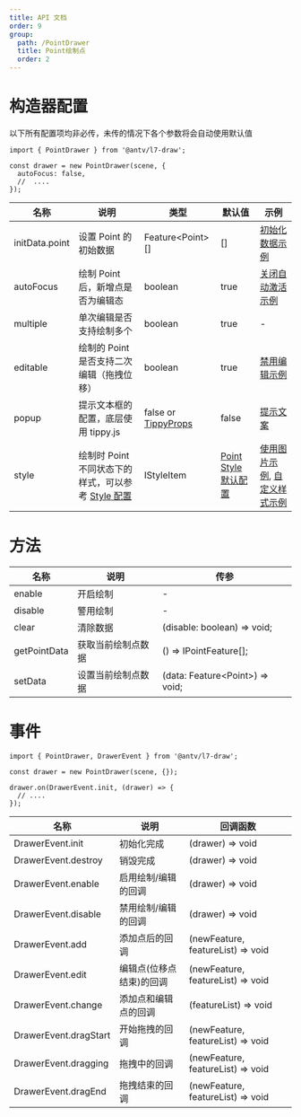 ```yaml
---
title: API 文档
order: 9
group:
  path: /PointDrawer
  title: Point绘制点
  order: 2
---
```


# 构造器配置

以下所有配置项均非必传，未传的情况下各个参数将会自动使用默认值

```tsx | pure
import { PointDrawer } from '@antv/l7-draw';

const drawer = new PointDrawer(scene, {
  autoFocus: false,
  //  ....
});
```

| 名称           | 说明                                                                  | 类型                                                                   | 默认值                                                   | 示例                                                                                       |
| -------------- | --------------------------------------------------------------------- | ---------------------------------------------------------------------- | -------------------------------------------------------- | ------------------------------------------------------------------------------------------ |
| initData.point | 设置 Point 的初始数据                                                 | Feature&lt;Point&gt;[]                                                 | []                                                       | [初始化数据示例](/基础绘制/PointDrawer/init-data)                                          |
| autoFocus      | 绘制 Point 后，新增点是否为编辑态                                     | boolean                                                                | true                                                     | [关闭自动激活示例](/基础绘制/PointDrawer/auto-focus)                                       |
| multiple      | 单次编辑是否支持绘制多个                                   | boolean                                        | true                                                   | -                                       |
| editable       | 绘制的 Point 是否支持二次编辑（拖拽位移）                             | boolean                                                                | true                                                     | [禁用编辑示例](/基础绘制/PointDrawer/editable)                                             |
| popup          | 提示文本框的配置，底层使用 tippy.js                                   | false or [TippyProps](https://atomiks.github.io/tippyjs/v6/all-props/) | false                                                    | [提示文案](/基础绘制/PointDrawer/helper)                                                   |
| style          | 绘制时 Point 不同状态下的样式，可以参考 [Style 配置](/基础绘制/style) | IStyleItem                                                             | [Point Style 默认配置](/基础绘制/style#point-style-配置) | [使用图片示例](/基础绘制/PointDrawer/image), [自定义样式示例](/基础绘制/PointDrawer/style) |

# 方法

| 名称         | 说明        | 传参                                    |
| ------------ |-----------|---------------------------------------|
| enable       | 开启绘制      | -                                     |
| disable      | 警用绘制      | -                                     |
| clear        | 清除数据      | (disable: boolean) => void;           |
| getPointData | 获取当前绘制点数据 | () => IPointFeature[];                |
| setData     | 设置当前绘制点数据 | (data: Feature&lt;Point&gt;) => void; |

# 事件

```tsx | pure
import { PointDrawer, DrawerEvent } from '@antv/l7-draw';

const drawer = new PointDrawer(scene, {});

drawer.on(DrawerEvent.init, (drawer) => {
  // ....
});
```

| 名称                  | 说明                     | 回调函数                          |
| --------------------- | ------------------------ | --------------------------------- |
| DrawerEvent.init      | 初始化完成               | (drawer) => void                  |
| DrawerEvent.destroy   | 销毁完成                 | (drawer) => void                  |
| DrawerEvent.enable    | 启用绘制/编辑的回调      | (drawer) => void                  |
| DrawerEvent.disable   | 禁用绘制/编辑的回调      | (drawer) => void                  |
| DrawerEvent.add       | 添加点后的回调           | (newFeature, featureList) => void |
| DrawerEvent.edit      | 编辑点(位移点结束)的回调 | (newFeature, featureList) => void |
| DrawerEvent.change    | 添加点和编辑点的回调     | (featureList) => void             |
| DrawerEvent.dragStart | 开始拖拽的回调           | (newFeature, featureList) => void |
| DrawerEvent.dragging  | 拖拽中的回调             | (newFeature, featureList) => void |
| DrawerEvent.dragEnd   | 拖拽结束的回调           | (newFeature, featureList) => void |
